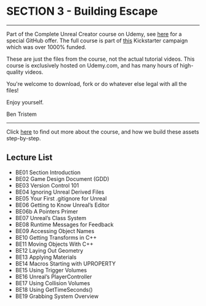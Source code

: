 # SECTION 3 - Building Escape
****

Part of the Complete Unreal Creator course on Udemy, see [here](https://www.udemy.com/unrealcourse?couponCode=GitHubSpecial) for a special GitHub offer. The full course is part of [this](https://www.kickstarter.com/projects/bentristem/learn-to-make-video-games-unreal-developer-course) Kickstarter campaign which was over 1000% funded.

These are just the files from the course, not the actual tutorial videos. This course is exclusively hosted on Udemy.com, and has many hours of high-quality videos.

You're welcome to download, fork or do whatever else legal with all the files!

Enjoy yourself.

Ben Tristem

---
Click [here](https://www.udemy.com/unrealcourse?couponCode=GitHubSpecial) to find out more about the course, and how we build these assets step-by-step.

## Lecture List
* BE01 Section Introduction
* BE02 Game Design Document (GDD)
* BE03 Version Control 101
* BE04 Ignoring Unreal Derived Files
* BE05 Your First .gitignore for Unreal
* BE06 Getting to Know Unreal’s Editor
* BE06b A Pointers Primer
* BE07 Unreal’s Class System
* BE08 Runtime Messages for Feedback
* BE09 Accessing Object Names
* BE10 Getting Transforms in C++
* BE11 Moving Objects With C++
* BE12 Laying Out Geometry
* BE13 Applying Materials
* BE14 Macros Starting with UPROPERTY
* BE15 Using Trigger Volumes
* BE16 Unreal’s PlayerController
* BE17 Using Collision Volumes
* BE18 Using GetTimeSeconds()
* BE19 Grabbing System Overview
